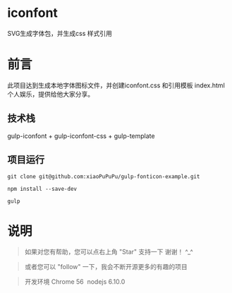 ﻿# iconfont
SVG生成字体包，并生成css 样式引用
# 前言

此项目达到生成本地字体图标文件，并创建iconfont.css 和引用模板 index.html 个人娱乐，提供给他大家分享。

## 技术栈

gulp-iconfont + gulp-iconfont-css + gulp-template


## 项目运行

```
git clone git@github.com:xiaoPuPuPu/gulp-fonticon-example.git  

npm install --save-dev   

gulp 

```
# 说明

>  如果对您有帮助，您可以点右上角 "Star" 支持一下 谢谢！ ^_^

>  或者您可以 "follow" 一下，我会不断开源更多的有趣的项目

>  开发环境  Chrome 56  nodejs 6.10.0
